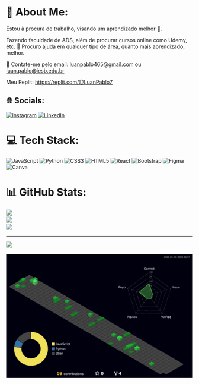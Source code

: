 # 💫 About Me:
Estou à procura de trabalho, visando um aprendizado melhor 🌱.

Fazendo faculdade de ADS, além de procurar cursos online como Udemy, etc. 🤔 Procuro ajuda em qualquer tipo de área, quanto mais aprendizado, melhor.

💬 Contate-me pelo email: luanpablo465@gmail.com ou luan.pablo@iesb.edu.br

Meu Replit: https://replit.com/@LuanPablo7


## 🌐 Socials:
[![Instagram](https://img.shields.io/badge/Instagram-%23E4405F.svg?logo=Instagram&logoColor=white)](https://instagram.com/info_fitlp) [![LinkedIn](https://img.shields.io/badge/LinkedIn-%230077B5.svg?logo=linkedin&logoColor=white)](https://linkedin.com/in/luan-pablo-753b4224a) 

# 💻 Tech Stack:
![JavaScript](https://img.shields.io/badge/javascript-%23323330.svg?style=for-the-badge&logo=javascript&logoColor=%23F7DF1E) ![Python](https://img.shields.io/badge/python-3670A0?style=for-the-badge&logo=python&logoColor=ffdd54) ![CSS3](https://img.shields.io/badge/css3-%231572B6.svg?style=for-the-badge&logo=css3&logoColor=white) ![HTML5](https://img.shields.io/badge/html5-%23E34F26.svg?style=for-the-badge&logo=html5&logoColor=white) ![React](https://img.shields.io/badge/react-%2320232a.svg?style=for-the-badge&logo=react&logoColor=%2361DAFB) ![Bootstrap](https://img.shields.io/badge/bootstrap-%23563D7C.svg?style=for-the-badge&logo=bootstrap&logoColor=white) 	![Figma](https://img.shields.io/badge/figma-%23F24E1E.svg?style=for-the-badge&logo=figma&logoColor=white) ![Canva](https://img.shields.io/badge/Canva-%2300C4CC.svg?style=for-the-badge&logo=Canva&logoColor=white)
# 📊 GitHub Stats:
![](https://github-readme-stats.vercel.app/api?username=Spooknimoy&theme=great-gatsby&hide_border=false&include_all_commits=false&count_private=false)<br/>
![](https://github-readme-streak-stats.herokuapp.com/?user=Spooknimoy&theme=great-gatsby&hide_border=false)<br/>
![](https://github-readme-stats.vercel.app/api/top-langs/?username=Spooknimoy&theme=great-gatsby&hide_border=false&include_all_commits=false&count_private=false&layout=compact)

---
[![](https://visitcount.itsvg.in/api?id=Spooknimoy&icon=0&color=0)](https://visitcount.itsvg.in)

<!-- Proudly created with GPRM ( https://gprm.itsvg.in ) -->

![](profile-3d-contrib/profile-night-green.svg)  
